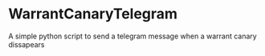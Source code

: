 # WarrantCanaryTelegram
A simple python script to send a telegram message when a warrant canary dissapears
